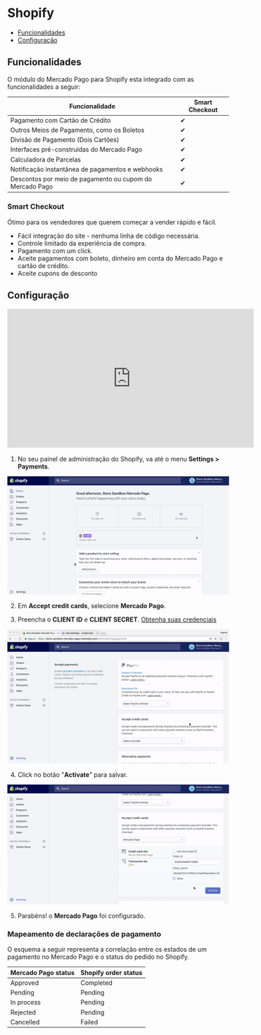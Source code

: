 # Shopify

* [Funcionalidades](#funcionalidades)
* [Configuração](#configuração)

## Funcionalidades

O módulo do Mercado Pago para Shopify esta integrado com as funcionalidades a seguir:

| Funcionalidade                                           	| Smart Checkout    	|
|-----------------------------------------------------------|-------------------|
| Pagamento com Cartão de Crédito                          	| ✔               	|
| Outros Meios de Pagamento, como os Boletos               	| ✔               	|
| Divisão de Pagamento (Dois Cartões)                      	| ✔               	|
| Interfaces pré-construídas do Mercado Pago               	| ✔               	|
| Calculadora de Parcelas                                  	| ✔               	|
| Notificação instantânea de pagamentos e webhooks         	| ✔               	|
| Descontos por meio de pagamento ou cupom do Mercado Pago 	| ✔               	|

### Smart Checkout

Ótimo para os vendedores que querem começar a vender rápido e fácil.

* Fácil integração do site - nenhuma linha de código necessária.
* Controle limitado da experiência de compra.
* Pagamento com um click.
* Aceite pagamentos com boleto, dinheiro em conta do Mercado Pago e cartão de crédito.
* Aceite cupons de desconto

## Configuração

<center>
  <iframe width="560" height="315" src="https://www.youtube.com/embed/PG78aN18d_w" frameborder="0" allowfullscreen=""></iframe>
</center>

1) No seu painel de administração do Shopify, va até o menu **Settings > Payments**.

![Configurando Mercado Pago no shopify](/images/shopify/shopify-config-1.gif)

2) Em **Accept credit cards**, selecione **Mercado Pago**.

3) Preencha o **CLIENT ID** e **CLIENT SECRET**. [Obtenha suas credenciais](https://www.mercadopago.com/mla/account/credentials?type=basic)

  ![Configurando client id e client secret no Mercado Pago Shopify](/images/shopify/shopify-config-2.gif)

4) Click no botão "**Activate**" para salvar.

  ![Salvando todas as configurações Mercado Pago Shopify](/images/shopify/shopify-config-3.gif)

5) Parabéns! o **Mercado Pago** foi configurado.

### Mapeamento de declarações de pagamento

O esquema a seguir representa a correlação entre os estados de um pagamento no Mercado Pago e o status do pedido no Shopify.

| Mercado Pago status | Shopify order status |
|---------------------|----------------------|
| Approved            | Completed            |
| Pending             | Pending              |
| In process          | Pending              |
| Rejected            | Pending              |
| Cancelled           | Failed               |